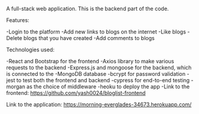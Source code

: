 A full-stack web application. This is the backend part of the code.

Features:

-Login to the platform
-Add new links to blogs on the internet
-Like blogs
-Delete blogs that you have created
-Add comments to blogs

Technologies used:

-React and Bootstrap for the frontend
-Axios library to make various requests to the backend
-Express.js and mongoose for the backend, which is connected to the -MongoDB database
-bcrypt for password validation
-jest to test both the frontend and backend
-cypress for end-to-end testing
-morgan as the choice of middleware
-heoku to deploy the app
-Link to the frontend: https://github.com/yash0024/bloglist-frontend

Link to the application: https://morning-everglades-34673.herokuapp.com/